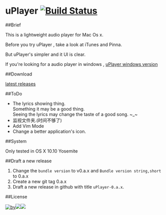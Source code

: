 
# uPlayer [![Build Status](https://travis-ci.org/uPlayer/uPlayer.svg?branch=master)](https://travis-ci.org/uPlayer/uPlayer)

##Brief

This is a lightweight audio player for Mac Os x.  

Before you try uPlayer , take a look at iTunes and Pinna.  

But uPlayer's simpler and it UI is clear. 

If you're looking for a audio player in windows , [uPlayer windows version](http://liaogang.github.io/player)  

##Download  

[latest releases](https://github.com/uPlayer/uPlayer/releases/latest)  


##ToDo

* The lyrics showing thing.  
	 Something it may be a good thing.  
   Seeing the lyrics may change the taste of a good song. ~_~  
* 监视文件夹.(时间不够了)
* Add Vim Mode
* Change a better application's icon.

##System  

Only tested in OS X 10.10 Yosemite  

##Draft a new release 

1. Change the `bundle version` to v0.a.x and `Bundle version string,short` to 0.a.x
2. Create a new git tag  0.a.x
2. Draft a new release in github with title `uPlayer-0.a.x`.


##License  

[![by](https://creativecommons.org/images/deed/by.png)![](https://creativecommons.org/images/deed/nc.png)![](https://creativecommons.org/images/deed/sa.png)](http://creativecommons.org/licenses/by-nc-sa/3.0)

  




